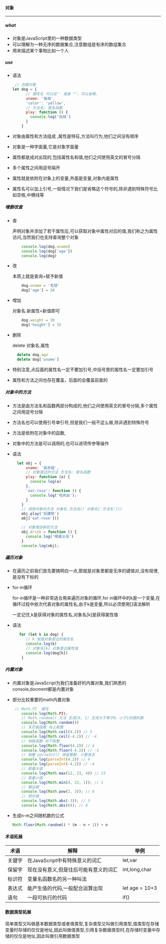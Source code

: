 #### 对象

------

##### what

- 对象是JavaScript里的一种数据类型
- 可以理解为一种无序的数据集合,注意数组是有序的数组集合
- 用来描述某个事物比如一个人

##### use

- 语法

  ```JavaScript
   // 创建对象  
  let dog = {
        // 属性名 可以加'' 或者 ""，可以省略， 
        uname: '淘淘',
        'color': 'yellow',
        // 方法名: 匿名函数
        play: function () {
          console.log('玩球')
        }
      }
  ```

- 对象由属性和方法组成 ,属性是特征,方法叫行为,他们之间没有顺序

- 对象是一种字面量,它是对象字面量

- 属性都是成对出现的,包括属性名和值,他们之间使用英文的冒号分隔

- 多个属性之间用逗号隔开

- 属性就是依附在对象上的变量,外面是变量,对象内是属性

- 属性名可以加上引号,一般情况下我们是省略这个符号的,除非遇到特殊符号比如空格,中横线等

##### 增删改查

- 查

  声明对象并添加了若干属性后,可以获取对象中属性对应的值,我们称之为属性访问,当然我们也支持查询整个对象

  ```JavaScript
      console.log(dog.uname)
      console.log(dog['age'])
      console.log(dog)
  ```

- 改

  本质上就是查询+赋予新值

  ```javascript
      dog.uname = '毛球'
      dog['age'] = 20
  ```

- 增加

  对象名.新属性=新值即可

  ```javascript
      dog.weight = 30
      dog['height'] = 35
  ```

- 删除

  delete 对象名.属性

  ```javascript
    delete dog.age
    delete dog['uname']
  ```

- 特别注意,点后面的属性名一定不要加引号,中括号里的属性名一定要加引号

- 属性和方法之间也存在覆盖，后面的会覆盖前面的

##### 对象中的方法

- 方法是由方法名和函数两部分构成的,他们之间使用英文的冒号分隔,多个属性之间用逗号分隔

- 方法名也可以使用引号单引号,但是我们一般不这么做,除非遇到特殊符号

- 方法是依附在对象中的函数,

- 对象中的方法是可以调用的,也可以进项传参等操作

- 语法

  ```javascript
    let obj = {
        uname: '吴彦祖',
        // 对象里边的方法 方法名: 匿名函数
        play: function (a) {
          console.log(a)
        },
        'eat-rose': function () {
          console.log('吃肉丝');
        }
      }
      // 调用对象的方法 对象名.方法名() 对象名['方法名']()
      obj.play('玩建筑')
      obj['eat-rose']()
  
      // 对象增加新的方法
      obj.drink = function () {
        console.log('喝威士忌')
      }
      console.log(obj);
  ```

##### 遍历对象

- 在遍历之前我们首先要搞明白一点,那就是对象里都是无序的键值对,没有规律,是没有下标的

- for-in循环

  for-in循环是一种非常适合用来遍历对象的循环,for in循环中的k是一个变量,在循环过程中依次代表对象的属性名,由于k是变量,所以必须使用[]语法解析

  一定记住,k是获得对象的属性名,对象名[k]是获得属性值

- 语法

  ```javascript
     for (let k in dog) {
        // k 就是对象里边的属性名
        console.log(k)
        // 对象名[k] 对象里边属性值
        console.log(dog[k])
      }
  ```

##### 内置对象

- 内置对象是JavaScript为我们准备好的内置对象,我们熟悉的console,docment都是内置对象

- 部分比较重要的math内置对象

  ```javascript
   // Math.PI  属性
      console.log(Math.PI);
      // Math.random() 方法 生成[0, 1) 生成大于等于0，小于1的随机数
      console.log(Math.random())
      // 天花板函数 向上取整
      console.log(Math.ceil(4.2)) // 5
      console.log(Math.ceil(-4.2)) // -4
      // 地板函数 向下取整
      console.log(Math.floor(4.2)) // 4
      console.log(Math.floor(-4.2)) // -5
      // 取整 parseInt() 保留整数，小数舍去
      console.log(parseInt(4.2)) // 4
      console.log(parseInt(-4.2)) // -4
      // 取最大值
      console.log(Math.max(12, 23, 4)) // 23
      // 取最小值
      console.log(Math.min(4, 23, 1)); // 1
      // 幂运算
      console.log(Math.pow(2, 3)); // 8
      // 绝对值
      console.log(Math.abs(-3)); // 3
      console.log(Math.abs(6)); // 6
  ```

- 生成n-m之间随机数的公式

  ```javascript
  Math.floor(Math.random() * (m - n + 1)) + n
  ```

#### 术语拓展

| 术语   | 解释                                  | 举例           |
| ------ | ------------------------------------- | -------------- |
| 关键字 | 在JavaScript中有特殊意义的词汇        | let,var        |
| 保留字 | 现在没有意义,但是往后可能有意义的词汇 | int,long,char  |
| 标识符 | 变量名函数名的另一种叫法              |                |
| 表达式 | 能产生值的代码,一般配合运算出现       | let age = 10+3 |
| 语句   | 一段可执行的代码                      | if()           |

#### 数据类型拓展

简单类型又叫做基本数据类型或者值类型,复杂类型又叫做引用类型,值类型在存储变量时存储的仅仅是地址,因此叫做值类型,引用复杂数据类型时,在存储时变量中存储的仅仅是地址,因此叫做引用数据类型